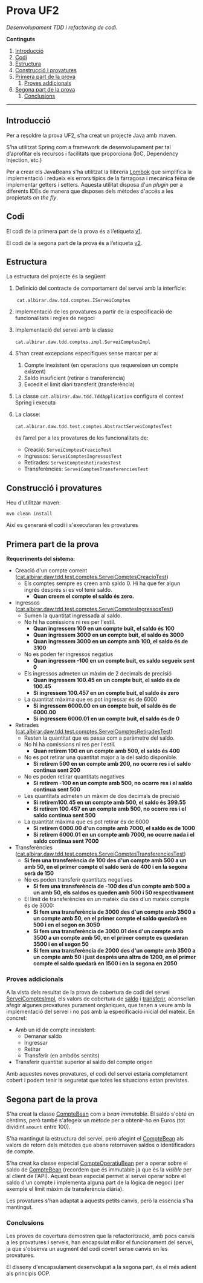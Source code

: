 # Prova UF2

*Desenvolupament TDD i refactoring de codi.*

**Continguts**

1. [Introducció](#Introducci.C3.B3)
2. [Codi](#Codi)
3. [Estructura](#Estructura)
4. [Construcció i provatures](#Construcci.C3.B3_i_provatures)
5. [Primera part de la prova](#Primera_part_de_la_prova)
    1. [Proves addicionals](#Proves_addicionals)
6. [Segona part de la prova](#Segona_part_de_la_prova)
    1. [Conclusions](#Conclusions)

------

## Introducció

Per a resoldre la prova UF2, s’ha creat un projecte Java amb maven.

S’ha utilitzat Spring com a framework de desenvolupament per tal d’aprofitar els recursos i facilitats que proporciona (IoC, Dependency Injection, etc.)

Per a crear els JavaBeans s'ha utilitzat la llibreria [Lombok](https://projectlombok.org/) que simplifica la implementació i redueix els errors típics de la farragosa i mecànica feina de implementar getters i setters.
Aquesta utilitat disposa d'un _plugin_ per a diferents IDEs de manera que disposes dels mètodes d'accés a les propietats _on the fly_.

## Codi

El codi de la primera part de la prova és a l’etiqueta [v1](https://github.com/ofornes/daw-m5-uf2/tree/v1).

El codi de la segona part de la prova és a l’etiqueta [v2](https://github.com/ofornes/daw-m5-uf2/tree/v2).

## Estructura

La estructura del projecte és la següent:

1. Definició del contracte de comportament del servei amb la interfície:

   ​	`cat.albirar.daw.tdd.comptes.IServeiComptes`

2. Implementació de les provatures a partir de la especificació de funcionalitats i regles de negoci

3. Implementació del servei amb la classe

   ​	`cat.albirar.daw.tdd.comptes.impl.ServeiComptesImpl`

4. S’han creat excepcions específiques sense marcar per a:

   1. Compte inexistent (en operacions que requereixen un compte existent)
   2. Saldo insuficient (retirar o transferència)
   3. Excedit el limit diari transferit (transferència)

5. La classe `cat.albirar.daw.tdd.TddApplication` configura el context Spring i executa

6. La classe:

   ​	`cat.albirar.daw.tdd.test.comptes.AbstractServeiComptesTest`

   és l’arrel per a les provatures de les funcionalitats de:

   * Creació: `ServeiComptesCreacioTest`
   * Ingressos: `ServeiComptesIngressosTest`
   * Retirades: `ServeiComptesRetiradesTest`
   * Transferències: `ServeiComptesTransferenciesTest`

## Construcció i provatures

Heu d'utilitzar maven:

```
mvn clean install
```

Així es generarà el codi i s'executaran les provatures

## Primera part de la prova

**Requeriments del sistema:**

- Creació d'un compte corrent ([cat.albirar.daw.tdd.test.comptes.ServeiComptesCreacioTest](testapidocs/cat/albirar/daw/tdd/test/comptes/ServeiComptesCreacioTest.html))
    - Els comptes sempre es creen amb saldo 0. Hi ha que fer algun ingrés després si es vol tenir saldo.
        - **Quan creem el compte el saldo és zero.**
- Ingressos ([cat.albirar.daw.tdd.test.comptes.ServeiComptesIngressosTest](testapidocs/cat/albirar/daw/tdd/test/comptes/ServeiComptesIngressosTest.html))
    - Sumen la quantitat ingressada al saldo.
    - No hi ha comissions ni res per l'estil.
        - **Quan ingressem 100 en un compte buit, el saldo és 100**
        - **Quan ingressem 3000 en un compte buit, el saldo és 3000**
        - **Quan ingressem 3000 en un compte amb 100, el saldo és de 3100**
    - No es poden fer ingressos negatius
        - **Quan ingressem -100 en un compte buit, es saldo segueix sent 0**
    - Els ingressos admeten un màxim de 2 decimals de precisió
        - **Quan ingressem 100.45 en un compte buit, el saldo és de 100.45**
        - **Si ingressem 100.457 en un compte buit, el saldo és zero**
    - La quantitat màxima que es pot ingressar és de 6000
        - **Si ingressem 6000.00 en un compte buit, el saldo és de 6000.00**
        - **Si ingressem 6000.01 en un compte buit, el saldo és de 0**
- Retirades ([cat.albirar.daw.tdd.test.comptes.ServeiComptesRetiradesTest](testapidocs/cat/albirar/daw/tdd/test/comptes/ServeiComptesRetiradesTest.html))
    - Resten la quantitat que es passa com a paràmetre del saldo.
    - No hi ha comissions ni res per l'estil.
        - **Quan retirem 100 en un compte amb 500, el saldo és 400**
    - No es pot retirar una quantitat major a la del saldo disponible.
        - **Si retirem 500 en un compte amb 200, no ocorre res i el saldo continua sent 200**
    - No es poden retirar quantitats negatives
        - **Si retirem -100 en un compte amb 500, no ocorre res i el saldo continua sent 500**
    - Les quantitats admeten un màxim de dos decimals de precisió
        - **Si retirem100.45 en un compte amb 500, el saldo és 399.55**
        - **Si retirem 100.457 en un compte amb 500, no ocorre res i el saldo continua sent 500**
    - La quantitat màxima que es pot retirar és de 6000
        - **Si retirem 6000.00 d'un compte amb 7000, el saldo és de 1000**
        - **Si retirem 6000.01 en un compte amb 7000, no ocurre nada i el saldo continua sent 7000**
- Transferències ([cat.albirar.daw.tdd.test.comptes.ServeiComptesTransferenciesTest](testapidocs/cat/albirar/daw/tdd/test/comptes/ServeiComptesTransferenciesTest.html))
    - **Si fem una transferència de 100 des d'un compte amb 500 a un amb 50, en el primer compte el saldo serà de 400 i en la segona serà de 150**
    - No es poden transferir quantitats negatives
        - **Si fem una transferència de -100 des d'un compte amb 500 a un amb 50, els saldos es queden amb 500 i 50 respectivament**
    - El límit de transferències en un mateix dia des d'un mateix compte és de 3000:
        - **Si fem una transferència de 3000 des d'un compte amb 3500 a un compte amb 50, en el primer compte el saldo quedarà en 500 i en el segon en 3050**
        - **Si fem una transferència de 3000.01 des d'un compte amb 3500 a un compte amb 50, en el primer compte es quedaran 3500 i en el segon 50**
        - **Si fem una transferència de 2000 des d'un compte amb 3500 a un compte amb 50 i just després una altra de 1200, en el primer compte el saldo quedarà en 1500 i en la segona en 2050**

### Proves addicionals

A la vista dels resultat de la prova de cobertura de codi del servei [ServeiComptesImpl](jacoco/cat.albirar.daw.tdd.comptes.impl/ServeiComptesImpl.html), els valors de cobertura de [saldo](jacoco/cat.albirar.daw.tdd.comptes.impl/ServeiComptesImpl.java.html#L86) i [transferir](jacoco/cat.albirar.daw.tdd.comptes.impl/ServeiComptesImpl.java.html#L131), aconsellan afegir algunes provatures purament orgàniques, que tenen a veure amb la implementació del servei i no pas amb la especificació inicial del mateix. En concret:
 - Amb un id de compte inexistent:
    - Demanar saldo
    - Ingressar
    - Retirar
    - Transferir (en ambdòs sentits)
 - Transferir quantitat superior al saldo del compte origen

Amb aquestes noves provatures, el codi del servei estaria completament cobert i podem tenir la seguretat que totes les situacions estan previstes.


## Segona part de la prova

S'ha creat la classe [CompteBean](apidocs/cat/albirar/daw/tdd/comptes/CompteBean.html) com a _bean immutable_. El saldo s'obté en cèntims, però també s'afegeix un mètode per a obtenir-ho en Euros (tot dividint `amount` entre 100).

S'ha mantingut la estructura del servei, però afegint el [CompteBean](apidocs/cat/albirar/daw/tdd/comptes/CompteBean.html) als valors de retorn dels mètodes que abans retornaven saldos o identificadors de compte.

S'ha creat ka classe especial [CompteOperatiuBean](apidocs/cat/albirar/daw/tdd/comptes/CompteOperatiuBean.html) per a operar sobre el saldo de [CompteBean](apidocs/cat/albirar/daw/tdd/comptes/CompteBean.html) (recordem que és immutable ja que és la _visible_ per al client de l'API).
Aquest bean especial permet al servei operar sobre el saldo d'un compte i implementa alguna part de la lògica de negoci (per exemple el límit màxim de transferència diària).


Les provatures s'han adaptat a aquests petits canvis, però la essència s'ha mantingut.

### Conclusions

Les proves de covertura demostren que la refactorització, amb pocs canvis a les provatures i serveis, han encapsulat millor el funcionament del servei, ja que s'observa un augment del codi covert sense canvis en les provatures.

El disseny d'encapsulament desenvolupat a la segona part, és el més adient als principis OOP.

